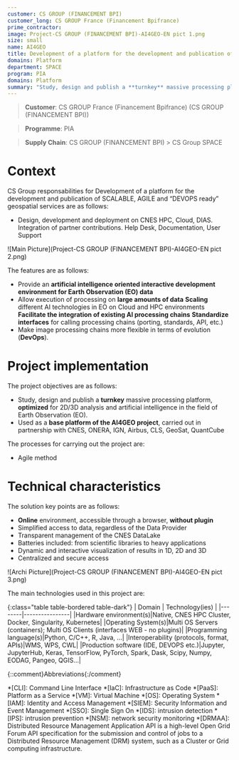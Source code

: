 ```yaml
---
customer: CS GROUP (FINANCEMENT BPI)
customer_long: CS GROUP France (Financement Bpifrance)
prime_contractor: 
image: Project-CS GROUP (FINANCEMENT BPI)-AI4GEO-EN pict 1.png
size: small
name: AI4GEO
title: Development of a platform for the development and publication of SCALABLE, AGILE and “DEVOPS ready” geospatial services
domains: Platform
department: SPACE
program: PIA
domains: Platform
summary: "Study, design and publish a **turnkey** massive processing platform, **optimized** for 2D/3D analysis and artificial intelligence in the field of Earth Observation (EO). Used as a **base platform of the AI4GEO project**, carried out in partnership with CNES, ONERA, IGN, Airbus, CLS, GeoSat, QuantCube"
---
```


> __Customer__\: CS GROUP France (Financement Bpifrance) (CS GROUP (FINANCEMENT BPI))

> __Programme__\: PIA

> __Supply Chain__\: CS GROUP (FINANCEMENT BPI) >  CS Group SPACE


# Context


CS Group responsabilities for Development of a platform for the development and publication of SCALABLE, AGILE and “DEVOPS ready” geospatial services are as follows:
* Design, development and deployment on CNES HPC, Cloud, DIAS. Integration of partner contributions. Help Desk, Documentation, User Support

![Main Picture](Project-CS GROUP (FINANCEMENT BPI)-AI4GEO-EN pict 2.png)

The features are as follows:
* Provide an **artificial intelligence oriented interactive development environment for Earth Observation (EO) data**
* Allow execution of processing on **large amounts of data**
	**Scaling** different AI technologies in EO on Cloud and HPC environments
	**Facilitate the integration of existing AI processing chains**
	**Standardize interfaces** for calling processing chains (porting, standards, API, etc.)
* Make image processing chains more flexible in terms of evolution (**DevOps**).

# Project implementation

The project objectives are as follows:
* Study, design and publish a **turnkey** massive processing platform, **optimized** for 2D/3D analysis and artificial intelligence in the field of Earth Observation (EO).
* Used as a **base platform of the AI4GEO project**, carried out in partnership with CNES, ONERA, IGN, Airbus, CLS, GeoSat, QuantCube

The processes for carrying out the project are:
* Agile method

# Technical characteristics

The solution key points are as follows:
* **Online** environment, accessible through a browser, **without plugin**
* Simplified access to data, regardless of the Data Provider
* Transparent management of the CNES DataLake
* Batteries included: from scientific libraries to heavy applications
* Dynamic and interactive visualization of results in 1D, 2D and 3D
* Centralized and secure access

![Archi Picture](Project-CS GROUP (FINANCEMENT BPI)-AI4GEO-EN pict 3.png)

The main technologies used in this project are:

{:class="table table-bordered table-dark"}
| Domain | Technology(ies) |
|--------|----------------|
|Hardware environment(s)|Native, CNES HPC Cluster, Docker, Singularity, Kubernetes|
|Operating System(s)|Multi OS Servers (containers); Multi OS Clients (interfaces WEB - no plugins)|
|Programming language(s)|Python, C/C++, R, Java, …|
|Interoperability (protocols, format, APIs)|WMS, WPS, CWL|
|Production software (IDE, DEVOPS etc.)|Jupyter, JupyterHub, Keras, TensorFlow, PyTorch, Spark, Dask, Scipy, Numpy, EODAG, Pangeo, QGIS…|



{::comment}Abbreviations{:/comment}

*[CLI]: Command Line Interface
*[IaC]: Infrastructure as Code
*[PaaS]: Platform as a Service
*[VM]: Virtual Machine
*[OS]: Operating System
*[IAM]: Identity and Access Management
*[SIEM]: Security Information and Event Management
*[SSO]: Single Sign On
*[IDS]: intrusion detection
*[IPS]: intrusion prevention
*[NSM]: network security monitoring
*[DRMAA]: Distributed Resource Management Application API is a high-level Open Grid Forum API specification for the submission and control of jobs to a Distributed Resource Management (DRM) system, such as a Cluster or Grid computing infrastructure.
